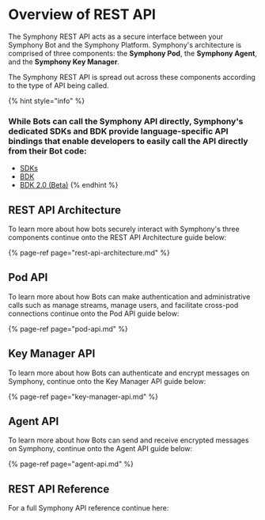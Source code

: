 # Overview of REST API

The Symphony REST API acts as a secure interface between your Symphony Bot and the Symphony Platform. Symphony's architecture is comprised of three components: the **Symphony Pod**, the **Symphony Agent**, and the **Symphony Key Manager**.

The Symphony REST API is spread out across these components according to the type of API being called.

{% hint style="info" %}
### While Bots can call the Symphony API directly, Symphony's dedicated SDKs and BDK provide language-specific API bindings that enable developers to easily call the API directly from their Bot code:

* [SDKs](../../developer-tools/developer-tools/sdks/)
* [BDK](../../developer-tools/developer-tools/bdk-2.0/bdk-1.0/)
* [BDK 2.0 \(Beta\)](../../developer-tools/developer-tools/bdk-2.0/)
{% endhint %}

## REST API Architecture

To learn more about how bots securely interact with Symphony's three components continue onto the REST API Architecture guide below:

{% page-ref page="rest-api-architecture.md" %}

## Pod API

To learn more about how Bots can make authentication and administrative calls such as manage streams, manage users, and facilitate cross-pod connections continue onto the Pod API guide below:

{% page-ref page="pod-api.md" %}

## Key Manager API

To learn more about how Bots can authenticate and encrypt messages on Symphony, continue onto the Key Manager API guide below:

{% page-ref page="key-manager-api.md" %}

## Agent API

To learn more about how Bots can send and receive encrypted messages on Symphony, continue onto the Agent API guide below:

{% page-ref page="agent-api.md" %}

## REST API Reference

For a full Symphony API reference continue here:


